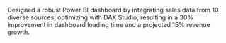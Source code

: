 Designed a robust Power BI dashboard by integrating sales data from 10 diverse sources, optimizing with DAX 
Studio, resulting in a 30% improvement in dashboard loading time and a projected 15% revenue growth.
